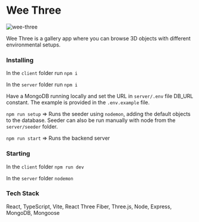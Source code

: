 # Wee Three

![wee-three](https://github.com/aatoaa/wee-three/assets/130067118/b9ea4452-a173-4cde-b75a-a0a5aa8b0adb)

Wee Three is a gallery app where you can browse 3D objects with different environmental setups.

### Installing

In the `client` folder
run `npm i`

In the `server` folder
run `npm i`

Have a MongoDB running locally and set the URL in `server/.env` file DB_URL constant. The example is provided in the `.env.example` file.

`npm run setup` => Runs the seeder using `nodemon`, adding the default objects to the database. Seeder can also be run manually with node from the `server/seeder` folder.

`npm run start` => Runs the backend server 

### Starting

In the `client` folder `npm run dev`

In the `server` folder `nodemon`

### Tech Stack

React, TypeScript, Vite, React Three Fiber, Three.js, Node, Express, MongoDB, Mongoose

